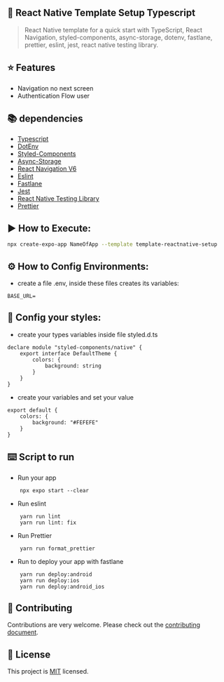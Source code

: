 ## 📄 React Native Template Setup Typescript

> React Native template for a quick start with TypeScript, React Navigation, styled-components, async-storage, dotenv, fastlane, prettier, eslint, jest, react native testing library.

## ⭐ Features
- Navigation no next screen
- Authentication Flow user

## 📚 dependencies
- [Typescript](https://www.typescriptlang.org)
- [DotEnv](https://www.npmjs.com/package/dotenv)
- [Styled-Components](https://www.npmjs.com/package/styled-components)
- [Async-Storage](https://react-native-async-storage.github.io/async-storage/)
- [React Navigation V6](https://reactnavigation.org/docs/getting-started/)
- [Eslint](https://eslint.org)
- [Fastlane](https://fastlane.tools)
- [Jest](https://jest.io)
- [React Native Testing Library](https://callstack.github.io/react-native-testing-library/)
- [Prettier](https://prettier.io)

## ▶️ How to Execute:

```sh
npx create-expo-app NameOfApp --template template-reactnative-setup
```

## ⚙️ How to Config Environments:
- create a file .env, inside these files creates its variables:

```.env
BASE_URL=
```

## 🎨 Config your styles:
- create your types variables inside file styled.d.ts

```
declare module "styled-components/native" {
    export interface DefaultTheme {
        colors: {
            background: string
        }
    }
}
```

- create your variables and set your value
```
export default {
    colors: {
        background: "#FEFEFE"
    }
}
```

## ⌨️ Script to run

- Run your app
```
    npx expo start --clear
```

- Run eslint
```
    yarn run lint
    yarn run lint: fix
```

- Run Prettier
```
    yarn run format_prettier
```

- Run to deploy your app with fastlane
```
    yarn run deploy:android
    yarn run deploy:ios
    yarn run deploy:android_ios
```

## 🤝 Contributing

Contributions are very welcome. Please check out the [contributing document](https://github.com/Luizrebelatto/template-reactnative-setup/blob/master/CONTRIBUTING.MD).

## 📖 License

This project is [MIT](https://github.com/Luizrebelatto/template-reactnative-setup/blob/master/LICENSE) licensed.
